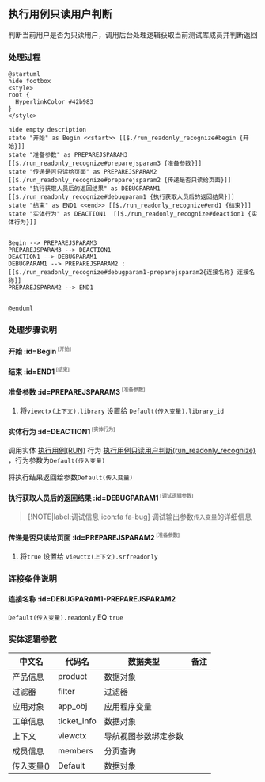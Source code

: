 ## 执行用例只读用户判断 <!-- {docsify-ignore-all} -->

   判断当前用户是否为只读用户，调用后台处理逻辑获取当前测试库成员并判断返回

### 处理过程

```plantuml
@startuml
hide footbox
<style>
root {
  HyperlinkColor #42b983
}
</style>

hide empty description
state "开始" as Begin <<start>> [[$./run_readonly_recognize#begin {开始}]]
state "准备参数" as PREPAREJSPARAM3  [[$./run_readonly_recognize#preparejsparam3 {准备参数}]]
state "传递是否只读给页面" as PREPAREJSPARAM2  [[$./run_readonly_recognize#preparejsparam2 {传递是否只读给页面}]]
state "执行获取人员后的返回结果" as DEBUGPARAM1  [[$./run_readonly_recognize#debugparam1 {执行获取人员后的返回结果}]]
state "结束" as END1 <<end>> [[$./run_readonly_recognize#end1 {结束}]]
state "实体行为" as DEACTION1  [[$./run_readonly_recognize#deaction1 {实体行为}]]


Begin --> PREPAREJSPARAM3
PREPAREJSPARAM3 --> DEACTION1
DEACTION1 --> DEBUGPARAM1
DEBUGPARAM1 --> PREPAREJSPARAM2 : [[$./run_readonly_recognize#debugparam1-preparejsparam2{连接名称} 连接名称]]
PREPAREJSPARAM2 --> END1


@enduml
```


### 处理步骤说明

#### 开始 :id=Begin<sup class="footnote-symbol"> <font color=gray size=1>[开始]</font></sup>




#### 结束 :id=END1<sup class="footnote-symbol"> <font color=gray size=1>[结束]</font></sup>




#### 准备参数 :id=PREPAREJSPARAM3<sup class="footnote-symbol"> <font color=gray size=1>[准备参数]</font></sup>



1. 将`viewctx(上下文).library` 设置给  `Default(传入变量).library_id`

#### 实体行为 :id=DEACTION1<sup class="footnote-symbol"> <font color=gray size=1>[实体行为]</font></sup>



调用实体 [执行用例(RUN)](module/TestMgmt/run.md) 行为 [执行用例只读用户判断(run_readonly_recognize)](module/TestMgmt/run#行为) ，行为参数为`Default(传入变量)`

将执行结果返回给参数`Default(传入变量)`

#### 执行获取人员后的返回结果 :id=DEBUGPARAM1<sup class="footnote-symbol"> <font color=gray size=1>[调试逻辑参数]</font></sup>



> [!NOTE|label:调试信息|icon:fa fa-bug]
> 调试输出参数`传入变量`的详细信息

#### 传递是否只读给页面 :id=PREPAREJSPARAM2<sup class="footnote-symbol"> <font color=gray size=1>[准备参数]</font></sup>



1. 将`true` 设置给  `viewctx(上下文).srfreadonly`

### 连接条件说明
#### 连接名称 :id=DEBUGPARAM1-PREPAREJSPARAM2

```Default(传入变量).readonly``` EQ ```true```


### 实体逻辑参数

|    中文名   |    代码名    |  数据类型      |备注 |
| --------| --------| --------  | --------   |
|产品信息|product|数据对象||
|过滤器|filter|过滤器||
|应用对象|app_obj|应用程序变量||
|工单信息|ticket_info|数据对象||
|上下文|viewctx|导航视图参数绑定参数||
|成员信息|members|分页查询||
|传入变量(<i class="fa fa-check"/></i>)|Default|数据对象||
